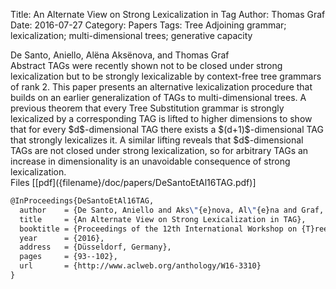 Title: An Alternate View on Strong Lexicalization in Tag
Author: Thomas Graf
Date: 2016-07-27
Category: Papers
Tags: Tree Adjoining grammar; lexicalization; multi-dimensional trees; generative capacity

<div markdown class="authors">
De Santo, Aniello, Alëna Aksënova, and Thomas Graf
</div>

<div markdown class="abstract">
<span id="abstract-title">Abstract</span>
TAGs were recently shown not to be closed under strong lexicalization but to be strongly lexicalizable by context-free tree grammars of rank 2.
This paper presents an alternative lexicalization procedure that builds on an earlier generalization of TAGs to multi-dimensional trees.
A previous theorem that every Tree Substitution grammar is strongly lexicalized by a corresponding TAG is lifted to higher dimensions to show that for every $d$-dimensional TAG there exists a $(d+1)$-dimensional TAG that strongly lexicalizes it.
A similar lifting reveals that $d$-dimensional TAGs are not closed under strong lexicalization, so for arbitrary TAGs an increase in dimensionality is an unavoidable consequence of strong lexicalization.
</div>

<div markdown class="files">
<span id="files-title">Files</span>
[[pdf]({filename}/doc/papers/DeSantoEtAl16TAG.pdf)]
</div>

~~~latex
@InProceedings{DeSantoEtAl16TAG,
  author    = {De Santo, Aniello and Aks\"{e}nova, Al\"{e}na and Graf, Thomas},
  title     = {An Alternate View on Strong Lexicalization in TAG},
  booktitle = {Proceedings of the 12th International Workshop on {T}ree {A}djoining {G}rammars and Related Formalisms ({TAG}+12)},
  year      = {2016},
  address   = {Düsseldorf, Germany},
  pages     = {93--102},
  url       = {http://www.aclweb.org/anthology/W16-3310}
}
~~~
